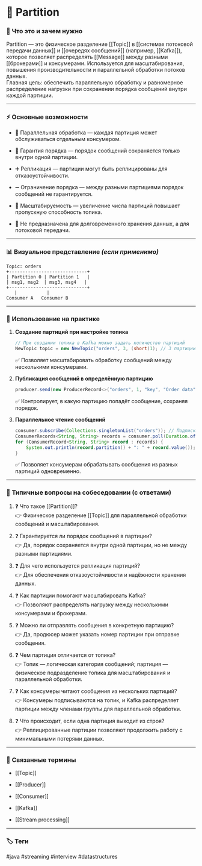 # 📄 **Partition**

### 📝 **Что это и зачем нужно**

Partition — это физическое разделение [[Topic]] в [[системах потоковой передачи данных]] и [[очередях сообщений]] (например, [[Kafka]]), которое позволяет распределять [[Message]] между разными [[брокерами]] и консумерами. Используется для масштабирования, повышения производительности и параллельной обработки потоков данных.  
Главная цель: обеспечить параллельную обработку и равномерное распределение нагрузки при сохранении порядка сообщений внутри каждой партиции.

---

### ⚡ **Основные возможности**

- 📍 Параллельная обработка — каждая партиция может обслуживаться отдельным консумером.
    
- 🔑 Гарантия порядка — порядок сообщений сохраняется только внутри одной партиции.
    
- ➕ Репликация — партиции могут быть реплицированы для отказоустойчивости.
    
- ➖ Ограничение порядка — между разными партициями порядок сообщений не гарантируется.
    
- 🔄 Масштабируемость — увеличение числа партиций повышает пропускную способность топика.
    
- 🚫 Не предназначена для долговременного хранения данных, а для потоковой передачи.
    

---

### 📊 **Визуальное представление** _(если применимо)_

```
Topic: orders
+-----------------------------+
| Partition 0 | Partition 1   |
| msg1, msg2  | msg3, msg4   |
+-----------------------------+
   |           |
Consumer A   Consumer B
```

---

### 💼 **Использование на практике**

1. **Создание партиций при настройке топика**
    
    ```java
    // При создании топика в Kafka можно задать количество партиций
    NewTopic topic = new NewTopic("orders", 3, (short)1); // 3 партиции, 1 реплика
    ```
    
    ✅ Позволяет масштабировать обработку сообщений между несколькими консумерами.
    
2. **Публикация сообщений в определённую партицию**
    
    ```java
    producer.send(new ProducerRecord<>("orders", 1, "key", "Order data")); // Отправляем сообщение в Partition 1
    ```
    
    ✅ Контролирует, в какую партицию попадёт сообщение, сохраняя порядок.
    
3. **Параллельное чтение сообщений**
    
    ```java
    consumer.subscribe(Collections.singletonList("orders")); // Подписка на топик
    ConsumerRecords<String, String> records = consumer.poll(Duration.ofMillis(100)); // Получаем сообщения из всех партиций
    for (ConsumerRecord<String, String> record : records) {
        System.out.println(record.partition() + ": " + record.value()); // Определяем партицию и обрабатываем сообщение
    }
    ```
    
    ✅ Позволяет консумерам обрабатывать сообщения из разных партиций одновременно.
    

---

### 🎯 **Типичные вопросы на собеседовании (с ответами)**

1. ❓ Что такое [[Partition]]?  
    👉 Физическое разделение [[Topic]] для параллельной обработки сообщений и масштабирования.
    
2. ❓ Гарантируется ли порядок сообщений в партиции?  
    👉 Да, порядок сохраняется внутри одной партиции, но не между разными партициями.
    
3. ❓ Для чего используется репликация партиций?  
    👉 Для обеспечения отказоустойчивости и надёжности хранения данных.
    
4. ❓ Как партиции помогают масштабировать Kafka?  
    👉 Позволяют распределять нагрузку между несколькими консумерами и брокерами.
    
5. ❓ Можно ли отправлять сообщения в конкретную партицию?  
    👉 Да, продюсер может указать номер партиции при отправке сообщения.
    
6. ❓ Чем партиция отличается от топика?  
    👉 Топик — логическая категория сообщений; партиция — физическое подразделение топика для масштабирования и параллельной обработки.
    
7. ❓ Как консумеры читают сообщения из нескольких партиций?  
    👉 Консумеры подписываются на топик, и Kafka распределяет партиции между членами группы для параллельной обработки.
    
8. ❓ Что происходит, если одна партиция выходит из строя?  
    👉 Реплицированные партиции позволяют продолжить работу с минимальными потерями данных.
    

---

### 🔗 **Связанные термины**

- [[Topic]]
    
- [[Producer]]
    
- [[Consumer]]
    
- [[Kafka]]
    
- [[Stream processing]]
    

---

### 🏷 **Теги**

#java #streaming #interview #datastructures